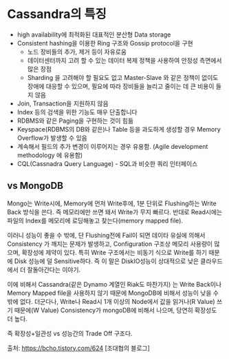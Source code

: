 # Cassandra의 특징

- high availability에 최적화된 대표적인 분산형 Data storage
- Consistent hashing을 이용한 Ring 구조와 Gossip protocol을 구현
  - 노드 장비들의 추가, 제거 등이 자유로움
  - 데이터센터까지 고려 할 수 있는 데이터 복제 정책을 사용하여 안정성 측면에서 많은 장점
  - Sharding 을 고려해야 할 필요도 없고 Master-Slave 와 같은 정책이 없이도 장애에 대응할 수 있으며, 필요에 따라 장비들을 늘리고 줄이는 데 큰 비용이 들지 않음
- Join, Transaction을 지원하지 않음
- Index 등의 검색을 위한 기능도 매우 단출합니다
- RDBMS와 같은 Paging을 구현하는 것이 힘듦
- Keyspace(RDBMS의 DB와 같은)나 Table 등을 과도하게 생성할 경우 Memory Overflow가 발생할 수 있음
- 계속해서 필드의 추가 변경이 이루어지는 경우 유용함. (Agile development methodology 에 유용함)
- CQL(Cassnadra Query Language) - SQL과 비슷한 쿼리 인터페이스


## vs MongoDB
Mongo는 Write시에, Memory에 먼저 Write후에, 1분 단위로 Flushing하는 Write Back 방식을 쓴다. 
즉 메모리에만 쓰면 돼서 Write가 무지 빠르다. 반대로 Read시에는 파일의 Index를 메모리에 로딩해놓고 찾는다(memory mapped file). 

이러니 성능이 좋을 수 밖에, 단 Flushing전에 Fail이 되면 데이타 유실에 의해서 Consistency 가 깨지는 문제가 발생하고, Configuration 구조상 메모리 사용량이 많으며, 확장성에 제약이 있다.
특히 Write 구조에서는 비동기 식으로 Write를 하기 때문에 Disk 성능에 덜 Sensitive하다. 즉 이 말은 DiskIO성능이 상대적으로 낮은 클라우드에서 더 잘돌아간다는 이야기.

이에 비해서 Cassandra(같은 Dynamo 계열인 Riak도 마찬가지) 는 Write Back이나 Memory Mapped file을 사용하지 않기 때문에 MongoDB에 비해서 성능이 낮을 수 밖에 없다.
더군다나, Write나 Read시 1개 이상의 Node에서 값을 읽거나(R Value) 쓰기 때문에(W Value) Consistency가 mongoDB에 비해서 나으며, 당연히 확장성도 더 높다.

즉 확장성+일관성 vs 성능간의 Trade Off 구조다.
 

출처: https://bcho.tistory.com/624 [조대협의 블로그]
